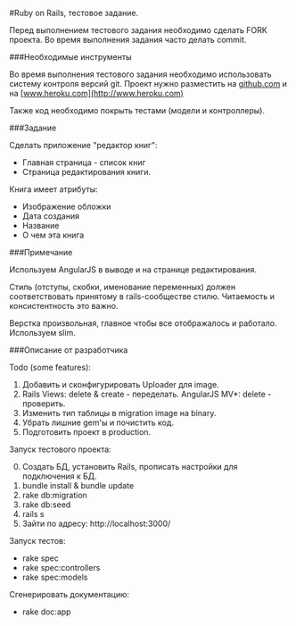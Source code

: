 #Ruby on Rails, тестовое задание.

Перед выполнением тестового задания необходимо сделать FORK проекта. 
Во время выполнения задания часто делать commit. 

###Необходимые инструменты

Во время выполнения тестового задания необходимо использовать систему контроля версий git.
Проект нужно разместить на [github.com](http://github.com) и на [www.heroku.com](http://www.heroku.com)

Также код необходимо покрыть тестами (модели и контроллеры).

###Задание

Сделать приложение "редактор книг":
* Главная страница - список книг
* Страница редактирования книги.

Книга имеет атрибуты:
* Изображение обложки
* Дата создания
* Название
* О чем эта книга

###Примечание

Используем AngularJS в выводе и на странице редактирования.

Стиль (отступы, скобки, именование переменных) должен соответствовать принятому в rails-сообществе стилю. 
Читаемость и консистентность это важно.

Верстка произвольная, главное чтобы все отображалось и работало. Используем slim.

###Описание от разработчика

Todo (some features):

   1. Добавить и сконфигурировать Uploader для image.
   2. Rails Views: delete & create - переделать.
      AngularJS MV*: delete - проверить.
   3. Изменить тип таблицы в migration image на binary.
   4. Убрать лишние gem'ы и почистить код.
   5. Подготовить проект в production.

Запуск тестового проекта:

   0. Создать БД, установить Rails, прописать настройки для подключения к БД.
   1. bundle install & bundle update
   2. rake db:migration
   3. rake db:seed
   4. rails s
   5. Зайти по адресу: http://localhost:3000/

Запуск тестов:

   * rake spec
   * rake spec:controllers
   * rake spec:models

Сгенерировать документацию:
   
   * rake doc:app
